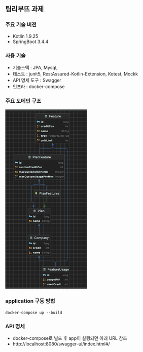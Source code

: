 ## 팀리부뜨 과제

### 주요 기술 버전
* Kotlin 1.9.25
* SpringBoot 3.4.4

### 사용 기술
- 기술스택 : JPA, Mysql,
- 테스트 : junit5, RestAssured-Kotlin-Extension, Kotest, Mockk
- API 명세 도구 : Swagger
- 인프라 : docker-compose 

### 주요 도메인 구조
![](domain.png)

### application 구동 방법
```
docker-compose up --build
```

### API 명세
* docker-compose로 빌드 후 app이 실행되면 아래 URL 참조
* http://localhost:8080/swagger-ui/index.html#/

